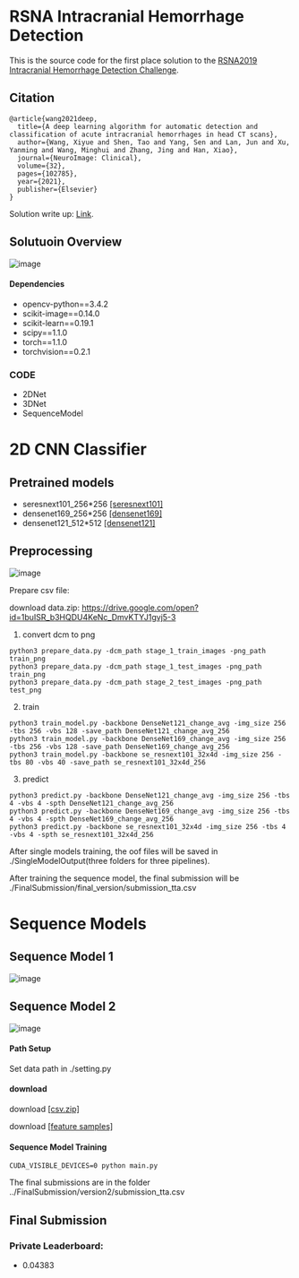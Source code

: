 # RSNA Intracranial Hemorrhage Detection
This is the source code for the first place solution to the [RSNA2019 Intracranial Hemorrhage Detection Challenge](https://www.kaggle.com/c/rsna-intracranial-hemorrhage-detection).

## Citation
```
@article{wang2021deep,
  title={A deep learning algorithm for automatic detection and classification of acute intracranial hemorrhages in head CT scans},
  author={Wang, Xiyue and Shen, Tao and Yang, Sen and Lan, Jun and Xu, Yanming and Wang, Minghui and Zhang, Jing and Han, Xiao},
  journal={NeuroImage: Clinical},
  volume={32},
  pages={102785},
  year={2021},
  publisher={Elsevier}
}
```

Solution write up: [Link](https://www.kaggle.com/c/rsna-intracranial-hemorrhage-detection/discussion/117210#latest-682640).

## Solutuoin Overview
![image](https://github.com/SeuTao/RSNA2019_1st_place_solution/blob/master/docs/overview.png)

#### Dependencies
- opencv-python==3.4.2
- scikit-image==0.14.0
- scikit-learn==0.19.1
- scipy==1.1.0
- torch==1.1.0
- torchvision==0.2.1

### CODE
- 2DNet
- 3DNet
- SequenceModel

# 2D CNN Classifier

## Pretrained models
- seresnext101_256*256 [\[seresnext101\]](https://drive.google.com/open?id=18Py5eW1E4hSbTT6658IAjQjJGS28grdx)
- densenet169_256*256 [\[densenet169\]](https://drive.google.com/open?id=1vCsX12pMZxBmuGGNVnjFFiZ-5u5vD-h6)
- densenet121_512*512 [\[densenet121\]](https://drive.google.com/open?id=1o0ok-6I2hY1ygSWdZOKmSD84FsEpgDaa)

## Preprocessing
![image](https://github.com/SeuTao/RSNA2019_1st_place_solution/blob/master/docs/preprocessing.png)

Prepare csv file:

download data.zip:  https://drive.google.com/open?id=1buISR_b3HQDU4KeNc_DmvKTYJ1gvj5-3

1. convert dcm to png
```
python3 prepare_data.py -dcm_path stage_1_train_images -png_path train_png
python3 prepare_data.py -dcm_path stage_1_test_images -png_path train_png
python3 prepare_data.py -dcm_path stage_2_test_images -png_path test_png
```

2. train

```
python3 train_model.py -backbone DenseNet121_change_avg -img_size 256 -tbs 256 -vbs 128 -save_path DenseNet121_change_avg_256
python3 train_model.py -backbone DenseNet169_change_avg -img_size 256 -tbs 256 -vbs 128 -save_path DenseNet169_change_avg_256
python3 train_model.py -backbone se_resnext101_32x4d -img_size 256 -tbs 80 -vbs 40 -save_path se_resnext101_32x4d_256
```

3. predict
```
python3 predict.py -backbone DenseNet121_change_avg -img_size 256 -tbs 4 -vbs 4 -spth DenseNet121_change_avg_256
python3 predict.py -backbone DenseNet169_change_avg -img_size 256 -tbs 4 -vbs 4 -spth DenseNet169_change_avg_256
python3 predict.py -backbone se_resnext101_32x4d -img_size 256 -tbs 4 -vbs 4 -spth se_resnext101_32x4d_256
```

After single models training,  the oof files will be saved in ./SingleModelOutput(three folders for three pipelines). 

After training the sequence model, the final submission will be ./FinalSubmission/final_version/submission_tta.csv

# Sequence Models

## Sequence Model 1
![image](https://github.com/SeuTao/RSNA2019_1st_place_solution/blob/master/docs/s1.png)

## Sequence Model 2
![image](https://github.com/SeuTao/RSNA2019_1st_place_solution/blob/master/docs/s2.png)

#### Path Setup
Set data path in ./setting.py

#### download 

download [\[csv.zip\]](https://drive.google.com/open?id=1qYi4k-DuOLJmyZ7uYYrnomU2U7MrYRBV)

download [\[feature samples\]](https://drive.google.com/open?id=1lJgzZoHFu6HI4JBktkGY3qMk--28IUkC)

#### Sequence Model Training
```
CUDA_VISIBLE_DEVICES=0 python main.py
```
The final submissions are in the folder ../FinalSubmission/version2/submission_tta.csv

## Final Submission
### Private Leaderboard:
- 0.04383


